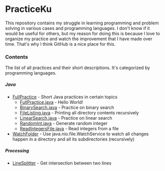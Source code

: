 # PracticeKu
This repository contains my struggle in learning programming
and problem solving in various cases and programming languages.
I don't know if it would be useful for others, but my reason for doing this is
because I love to organize my practice and watch the improvement that I have
made over time. That's why I think GitHub is a nice place for this.

### Contents
The list of all practices and their short descriptions.
It's categorized by programming languages.

##### Java
* [FullPractice](Java/FullPractice) - Short Java practices in certain topics
  * [FullPractice.java](Java/FullPractice/src/fullpractice/FullPractice.java) - Hello World!
  * [BinarySearch.java](Java/FullPractice/src/fullpractice/BinarySearch.java) - Practice on binary search
  * [FileListing.java](Java/FullPractice/src/fullpractice/FileListing.java) - Printing all directory contents recursively
  * [LinearSearch.java](Java/FullPractice/src/fullpractice/LinearSearch.java) - Practice on linear search
  * [RandomInt.java](Java/FullPractice/src/fullpractice/RandomInt.java) - Generate random integer
  * [ReadIntegersFile.java](Java/FullPractice/src/fullpractice/RandomInt.java) - Read integers from a file
* [WatchFolder](Java/WatchFolder) - Use java.nio.file.WatchService to watch all changes happen in a directory and all its subdirectories (recursively)

##### Processing
* [LineSplitter](Processing/LineSplitter) - Get intersection between two lines
